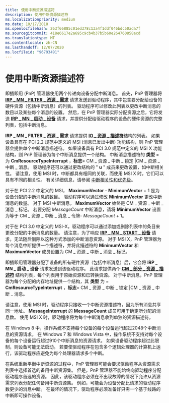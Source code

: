 ```yaml
---
title: 使用中断资源描述符
description: 使用中断资源描述符
ms.localizationpriority: medium
ms.date: 10/17/2018
ms.openlocfilehash: 263f66885c01ed378c13a4f1ddf046bdc50ada7f
ms.sourcegitcommit: 418e6617e2a695c9cb4b37b5b60e264760858acd
ms.translationtype: MT
ms.contentlocale: zh-CN
ms.lasthandoff: 12/07/2020
ms.locfileid: "96793491"
---
```

# <a name="using-interrupt-resource-descriptors"></a>使用中断资源描述符


即插即用 (PnP) 管理器使用两个传递向设备分配中断消息。 首先，PnP 管理器将 [**IRP \_ MN \_ FILTER \_ 资源 \_ 需求**](./irp-mn-filter-resource-requirements.md) 请求发送到驱动程序，其中包含要分配给设备的硬件资源（包括中断消息）的列表。 驱动程序可以修改此列表以更改中断消息的数目以及某些每个消息的设置。 然后，在 PnP 管理器实际分配资源之后，它将发送 [**IRP \_ MN \_ 启动 \_ 设备**](./irp-mn-start-device.md) 请求，并提供分配给驱动程序的设备的硬件资源的完整列表，包括中断消息。

**IRP \_ MN \_ FILTER \_ 资源 \_ 需求** 请求提供 [**IO \_ 资源 \_ 描述符**](/windows-hardware/drivers/ddi/wdm/ns-wdm-_io_resource_descriptor)结构的列表。 如果设备具有在 PCI 2.2 规范中定义的 MSI (消息已发出中断) 功能结构，则 PnP 管理器会提供单个中断消息描述符。 如果设备具有 PCI 3.0 规范中定义的 MSI X 功能结构，则 PnP 管理器为每个中断消息提供一个结构。 中断消息描述符的 **类型**  =  为 **CmResourceTypeInterrupt** ，**标志**= CM \_ 资源 \_ 中断 \_ 锁定 |CM \_ 资源 \_ 中断 \_ 消息。 驱动程序还可以通过更改结构的 " **u** " 成员来更改设置，如中断相关性。 请注意，使用 MSI 时，中断都具有相同的关联，而使用 MSI X 时，它们可以具有不同的相关性。 有关详细信息，请参阅 [中断相关性和优先级](interrupt-affinity-and-priority.md)。

对于在 PCI 2.2 中定义的 MSI， **MaximumVector**  -  **MinimumVector** + 1 是为设备分配的中断消息的数目。 驱动程序可以通过修改 **MinimumVector** 更改中断消息的数量。 对于 MSI 中断消息， **MaximumVector** 始终是 CM \_ 资源 \_ 中断 \_ 消息 \_ 标记。 若要分配 *MessageCount* 中断消息，请将 **MinimumVector** 设置为等于 CM \_ 资源 \_ 中断 \_ 消息 \_ 令牌- *MessageCount* + 1。

对于在 PCI 3.0 中定义的 MSI-X，驱动程序可以通过添加或删除列表中的条目来更改分配的中断消息的数量。 请注意，为了响应 [**IRP \_ MN \_ START \_ 设备**](./irp-mn-start-device.md) 请求，无法随后删除以这种方式添加的中断消息资源。 对于 MSI X，PnP 管理器为每个消息中断提供一个描述符，并将此描述符的 **MinimumVector** 和 **MaximumVector** 成员设置为 CM \_ 资源 \_ 中断 \_ 消息 \_ 标记。

即插即用管理器分配了设备的所有硬件资源（包括中断消息）后，它会将 **IRP \_ MN \_ 启动 \_ 设备** 请求发送到该驱动程序。 此请求提供两个 [**CM \_ 部分 \_ 资源 \_ 描述符**](/windows-hardware/drivers/ddi/wdm/ns-wdm-_cm_partial_resource_descriptor) 结构列表，每个列表用于原始资源和已转换资源。 对于中断消息，PnP 管理器为每个分配的内存地址提供一个结构，其 **类型** 为  =  **CmResourceTypeInterrupt** ，**标志**= CM \_ 资源 \_ 中断 \_ 锁定 |CM \_ 资源 \_ 中断 \_ 消息。

请注意，使用 MSI 时，驱动程序只接收一个中断资源描述符，因为所有消息共享同一地址。 **MessageInterrupt** 的 **MessageCount** 成员可用于确定所分配的消息数。 使用 MSI X 时，驱动程序将为每个中断消息收到单独的资源描述符。

在 Windows 8 中，操作系统不支持每个设备的每个设备运行超过2048个中断消息的资源请求。 在 Windows 7 和 Windows Vista 中，操作系统不支持对每个设备的每个设备运行超过910个中断消息的资源请求。 如果设备驱动程序超过此限制，则设备可能无法启动。 若要使驱动程序在包含多个逻辑处理器的计算机上运行，该驱动程序应避免为每个处理器请求多个中断。

在系统重新平衡中断资源的过程中，PnP 管理器可能会要求驱动程序从资源需求列表中选择首选的备用中断资源集。 但是，PnP 管理器不能始终向驱动程序分配驱动程序首选的资源。 因此，该驱动程序必须在不出现故障的情况下允许从资源需求列表分配任何备用中断资源集。 例如，可能会为设备分配比请求的驱动程序数更少的消息中断。 在最坏的情况下，驱动程序必须准备好只需一个基于线路的中断即可操作设备。

 

